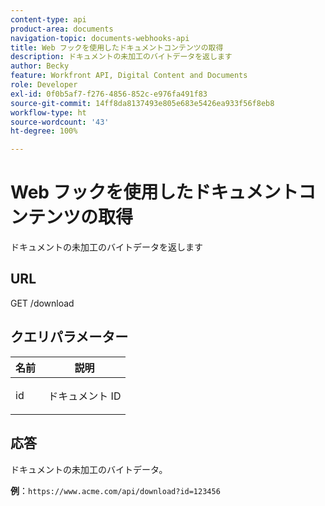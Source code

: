 ```yaml
---
content-type: api
product-area: documents
navigation-topic: documents-webhooks-api
title: Web フックを使用したドキュメントコンテンツの取得
description: ドキュメントの未加工のバイトデータを返します
author: Becky
feature: Workfront API, Digital Content and Documents
role: Developer
exl-id: 0f0b5af7-f276-4856-852c-e976fa491f83
source-git-commit: 14ff8da8137493e805e683e5426ea933f56f8eb8
workflow-type: ht
source-wordcount: '43'
ht-degree: 100%

---
```


# Web フックを使用したドキュメントコンテンツの取得

ドキュメントの未加工のバイトデータを返します

## URL

GET /download

## クエリパラメーター

<table style="table-layout:auto"> 
 <col> 
 <col> 
 <thead> 
  <tr> 
   <th>名前 </th> 
   <th>説明</th> 
  </tr> 
 </thead> 
 <tbody> 
  <tr> 
   <td> <p>id</p> </td> 
   <td>ドキュメント ID</td> 
  </tr> 
 </tbody> 
</table>

## 応答

ドキュメントの未加工のバイトデータ。

**例**：`https://www.acme.com/api/download?id=123456`
